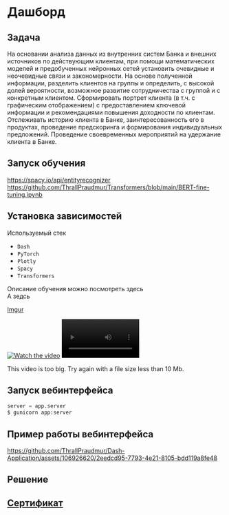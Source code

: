 # Дашборд
## Задача
На основании анализа данных из внутренних систем Банка и внешних источников по действующим клиентам, при помощи математических моделей и предобученных нейронных сетей установить очевидные и неочевидные связи и закономерности. На основе полученной информации, разделить клиентов на группы и определить, с высокой долей вероятности, возможное развитие сотрудничества с группой и с конкретным клиентом. Сформировать портрет клиента (в т.ч. с графическим отображением) с предоставлением ключевой информации и рекомендациями повышения доходности по клиентам. Отслеживать историю клиента в Банке, заинтересованность его в продуктах, проведение предскоринга и формирования индивидуальных предложений. Проведение своевременных мероприятий на удержание клиента в Банке. 
## Запуск обучения
https://spacy.io/api/entityrecognizer
https://github.com/ThrallPraudmur/Transformers/blob/main/BERT-fine-tuning.ipynb
## Установка зависимостей
Используемый стек
* `Dash`
* `PyTorch`
* `Plotly`
* `Spacy`
* `Transformers`

Описание обучения можно посмотреть здесь </br>
А зедсь

[Imgur](https://img.doerig.dev/)


[![Watch the video](https://img.youtube.com/vi/T-D1KVIuvjA/maxresdefault.jpg)](https://youtu.be/T-D1KVIuvjA)
<video src='your URL here' width=180/>

This video is too big. Try again with a file size less than 10 Mb.

## Запуск вебинтерфейса
```python
server = app.server
$ gunicorn app:server
```
## Пример работы вебинтерфейса
https://github.com/ThrallPraudmur/Dash-Application/assets/106926620/2eedcd95-7793-4e21-8105-bdd119a8fe48
## Решение
## [Сертификат](https://github.com/ThrallPraudmur/Dash-Application/blob/main/%D0%9B%D0%B8%D0%B3%D0%B0_%D0%A1%D0%B5%D1%80%D1%82%D0%B8%D1%84%D0%B8%D0%BA%D0%B0%D1%82.jpg)


